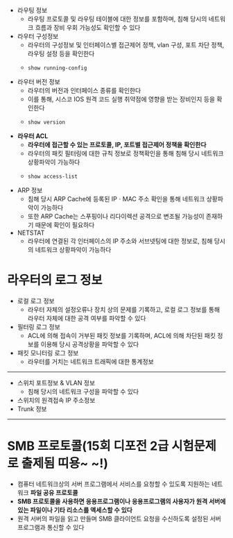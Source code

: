 - 라우팅 정보  
  - 라우팅 프로토콜 및 라우팅 테이블에 대한 정보를 포함하며, 침해 당시의 네트워크 흐름과 장비 우회 가능성도 확인할 수 있다  
- 라우터 구성정보
  - 라우터의 구성정보 및 인터페이스별 접근제어 정책, vlan 구성, 포트 차단 정책, 라우팅 설정 등을 확인한다  
  -     show running-config  
- 라우터 버전 정보
  - 라우터의 버전과 인터페이스 종류를 확인한다  
  - 이를 통해, 시스코 IOS 원격 코드 실행 취약점에 영향을 받는 장비인지 등을 확인한다  
  -     show version  
- **라우터 ACL**  
  - __라우터에 접근할 수 있는 프로토콜, IP, 포트별 접근제어 정책을 확인한다__  
  - 라우터의 패킷 필터링에 대한 규칙 정보로 정책확인을 통해 침해 당시 네트워크 상황파악이 가능하다  
  -     show access-list  
- ARP 정보  
  - 침해 당시 ARP Cache에 등록된 IPㆍMAC 주소 확인을 통해 네트워크 상황파악이 가능하다  
  - 또한 ARP Cache는 스푸핑이나 리다이렉션 공격으로 변조될 가능성이 존재하기 때문에 확인이 필요하다  
- NETSTAT
  - 라우터에 연결된 각 인터페이스의 IP 주소와 서브넷팅에 대한 정보로, 침해 당시의 네트워크 상황파악이 가능하다  
# 라우터의 로그 정보  
- 로컬 로그 정보
  - 라우터 자체의 설정오류나 장치 상의 문제를 기록하고, 로컬 로그 정보를 통해 라우터 자체에 대한 공격 여부를 파악할 수 있다  
- 필터링 로그 정보
  - ACL에 의해 접속이 거부된 패킷 정보를 기록하며, ACL에 의해 차단된 패킷 정보를 이용해 당시 공격상황을 파악할 수 있다  
- 패킷 모니터링 로그 정보   
  - 라우터를 거치는 네트워크 트래픽에 대한 통계정보  
  
----------------
- 스위치 포트정보 & VLAN 정보  
  - 침해 당시의 네트워크 구성을 파악할 수 있다  
- 스위치의 원격접속 IP 주소정보  
- Trunk 정보

----------------
# SMB 프로토콜(15회 디포전 2급 시험문제로 출제됨 띠용~ ~!)    
  - 컴퓨터 네트워크상의 서버 프로그램에서 서비스를 요청할 수 있도록 지원하는 네트워크 __파일 공유 프로토콜__    
  - __SMB 프로토콜을 사용하면 응용프로그램이나 응용프로그램의 사용자가 원격 서버에 있는 파일이나 기타 리소스를 액세스할 수 있다__  
  - 원격 서버의 파일을 읽고 만들며 SMB 클라이언트 요청을 수신하도록 설정된 서버 프로그램과 통신할 수 있다  

